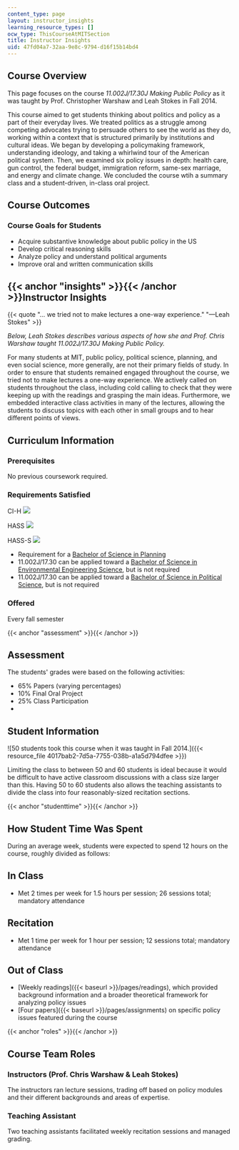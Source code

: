 ```yaml
---
content_type: page
layout: instructor_insights
learning_resource_types: []
ocw_type: ThisCourseAtMITSection
title: Instructor Insights
uid: 47fd04a7-32aa-9e8c-9794-d16f15b14bd4
---
```


Course Overview
---------------

This page focuses on the course _11.002J/17.30J Making Public Policy_ as it was taught by Prof. Christopher Warshaw and Leah Stokes in Fall 2014.

This course aimed to get students thinking about politics and policy as a part of their everyday lives. We treated politics as a struggle among competing advocates trying to persuade others to see the world as they do, working within a context that is structured primarily by institutions and cultural ideas. We began by developing a policymaking framework, understanding ideology, and taking a whirlwind tour of the American political system. Then, we examined six policy issues in depth: health care, gun control, the federal budget, immigration reform, same-sex marriage, and energy and climate change. We concluded the course wtih a summary class and a student-driven, in-class oral project.

Course Outcomes
---------------

### Course Goals for Students

*   Acquire substantive knowledge about public policy in the US
*   Develop critical reasoning skills
*   Analyze policy and understand political arguments
*   Improve oral and written communication skills

{{< anchor "insights" >}}{{< /anchor >}}Instructor Insights
-----------------------------------------------------------

{{< quote "... we tried not to make lectures a one-way experience." "—Leah Stokes" >}}

_Below, Leah Stokes describes various aspects of how she and Prof. Chris Warshaw taught 11.002J/17.30J Making Public Policy._

For many students at MIT, public policy, political science, planning, and even social science, more generally, are not their primary fields of study. In order to ensure that students remained engaged throughout the course, we tried not to make lectures a one-way experience. We actively called on students throughout the class, including cold calling to check that they were keeping up with the readings and grasping the main ideas. Furthermore, we embedded interactive class activities in many of the lectures, allowing the students to discuss topics with each other in small groups and to hear different points of views.

Curriculum Information
----------------------

### Prerequisites

No previous coursework required.

### Requirements Satisfied

CI-H ![](/images/educator/icon-question-cih.png)

HASS ![](/images/educator/icon-question-hass.png)

HASS-S ![](/images/educator/icon-question-hass-s.png)

*   Requirement for a [Bachelor of Science in Planning](http://catalog.mit.edu/degree-charts/planning-course-11/)
*   11.002J/17.30 can be applied toward a [Bachelor of Science in Environmental Engineering Science](http://catalog.mit.edu/degree-charts/engineering-civil-environmental-engineering-course-1-eng/), but is not required
*   11.002J/17.30 can be applied toward a [Bachelor of Science in Political Science](http://catalog.mit.edu/degree-charts/political-science-course-17/), but is not required

### Offered

Every fall semester

{{< anchor "assessment" >}}{{< /anchor >}}

Assessment
----------

The students' grades were based on the following activities:

- 65% Papers (varying percentages)
- 10% Final Oral Project
- 25% Class Participation
- 

Student Information
-------------------

![50 students took this course when it was taught in Fall 2014.]({{< resource_file 4017bab2-7d5a-7755-038b-a1a5d794dfee >}})

Limiting the class to between 50 and 60 students is ideal because it would be difficult to have active classroom discussions with a class size larger than this. Having 50 to 60 students also allows the teaching assistants to divide the class into four reasonably-sized recitation sections.

{{< anchor "studenttime" >}}{{< /anchor >}}

How Student Time Was Spent
--------------------------

During an average week, students were expected to spend 12 hours on the course, roughly divided as follows:

In Class
--------

*   Met 2 times per week for 1.5 hours per session; 26 sessions total; mandatory attendance

Recitation
----------

*   Met 1 time per week for 1 hour per session; 12 sessions total; mandatory attendance

Out of Class
------------

*   [Weekly readings]({{< baseurl >}}/pages/readings), which provided background information and a broader theoretical framework for analyzing policy issues
*   [Four papers]({{< baseurl >}}/pages/assignments) on specific policy issues featured during the course

{{< anchor "roles" >}}{{< /anchor >}}

Course Team Roles
-----------------

### Instructors (Prof. Chris Warshaw & Leah Stokes)

The instructors ran lecture sessions, trading off based on policy modules and their different backgrounds and areas of expertise.

### Teaching Assistant

Two teaching assistants facilitated weekly recitation sessions and managed grading.